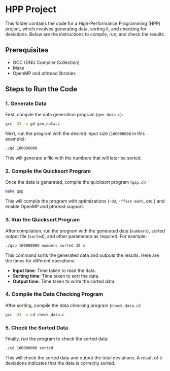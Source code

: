 # HPP Project

This folder contains the code for a High-Performance Programming (HPP) project, which involves generating data, sorting it, and checking for deviations. Below are the instructions to compile, run, and check the results.

## Prerequisites

- GCC (GNU Compiler Collection)
- Make
- OpenMP and pthread libraries

## Steps to Run the Code

### 1. Generate Data

First, compile the data generation program (`gen_data.c`):

```bash
gcc -O3 -o gd gen_data.c
```

Next, run the program with the desired input size (`100000000` in this example):

```bash
./gd 100000000
```

This will generate a file with the numbers that will later be sorted.

### 2. Compile the Quicksort Program

Once the data is generated, compile the quicksort program (`qsp.c`):

```bash
make qsp
```

This will compile the program with optimizations (`-O3`, `-ffast-math`, etc.) and enable OpenMP and pthread support.

### 3. Run the Quicksort Program

After compilation, run the program with the generated data (`numbers`), sorted output file (`sorted`), and other parameters as required. For example:

```bash
./qsp 100000000 numbers sorted 32 a
```

This command sorts the generated data and outputs the results. Here are the times for different operations:

- **Input time**: Time taken to read the data.
- **Sorting time**: Time taken to sort the data.
- **Output time**: Time taken to write the sorted data.

### 4. Compile the Data Checking Program

After sorting, compile the data checking program (`check_data.c`):

```bash
gcc -O3 -o cd check_data.c
```

### 5. Check the Sorted Data

Finally, run the program to check the sorted data:

```bash
./cd 100000000 sorted
```

This will check the sorted data and output the total deviations. A result of `0` deviations indicates that the data is correctly sorted.